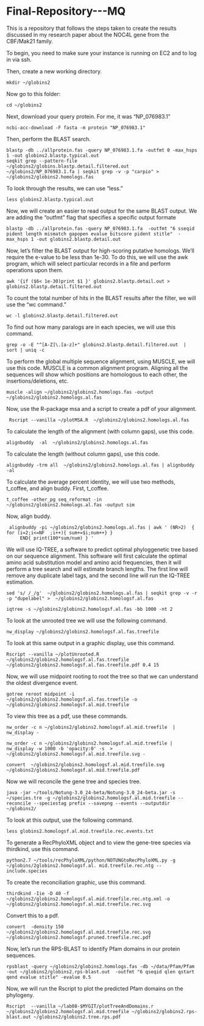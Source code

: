 # Final-Repository---MQ
This is a repository that follows the steps taken to create the results discussed in my research paper about the NOC4L gene from the CBF/Mak21 family. 

To begin, you need to make sure your instance is running on EC2 and to log in via ssh. 


Then, create a new working directory. 
```
mkdir ~/globins2
```

Now go to this folder: 
```
cd ~/globins2
```

Next, download your query protein. For me, it was “NP_076983.1”
```
ncbi-acc-download -F fasta -m protein "NP_076983.1"
```
Then, perform the BLAST search. 
```
blastp -db ../allprotein.fas -query NP_076983.1.fa -outfmt 0 -max_hsps 1 -out globins2.blastp.typical.out
seqkit grep --pattern-file ~/globins2/globins.blastp.detail.filtered.out ~/globins2/NP_076983.1.fa | seqkit grep -v -p "carpio" > ~/globins2/globins2.homologs.fas
```

To look through the results, we can use “less.”
```
less globins2.blastp.typical.out
```
Now, we will create an easier to read output for the same BLAST output. We are adding the “outfmt” flag that specifies a specific output formate 
```
blastp -db ../allprotein.fas -query NP_076983.1.fa  -outfmt "6 sseqid pident length mismatch gapopen evalue bitscore pident stitle"  -max_hsps 1 -out globins2.blastp.detail.out
```
Now, let’s filter the BLAST output for high-scoring putative homologs. We’ll require the e-value to be less than 1e-30. To do this, we will use the awk program, which will select particular records in a file and perform operations upon them.

```
awk '{if ($6< 1e-30)print $1 }' globins2.blastp.detail.out > globins2.blastp.detail.filtered.out
```
To count the total number of hits in the BLAST results after the filter, we will use the “wc command.” 
```
wc -l globins2.blastp.detail.filtered.out
```

To find out how many paralogs are in each species, we will use this command. 
```
grep -o -E "^[A-Z]\.[a-z]+" globins2.blastp.detail.filtered.out  | sort | uniq -c
```
To perform the global multiple sequence alignment, using MUSCLE, we will use this code. MUSCLE is a common alignment program. Aligning all the sequences will show which positions are homologous to each other, the insertions/deletions, etc. 
```
muscle -align ~/globins2/globins2.homologs.fas -output ~/globins2/globins2.homologs.al.fas
```
Now, use the R-package msa and a script to create a pdf of your alignment. 
```
 Rscript --vanilla ~/plotMSA.R  ~/globins2/globins2.homologs.al.fas
```
To calculate the length of the alignment (with column gaps), use this code. 
```
alignbuddy  -al  ~/globins2/globins2.homologs.al.fas
```
To calculate the length (without column gaps), use this code. 
```
alignbuddy -trm all  ~/globins2/globins2.homologs.al.fas | alignbuddy  -al
```
To calculate the average percent identity, we will use two methods, t_coffee, and align buddy. First, t_coffee. 
```
t_coffee -other_pg seq_reformat -in ~/globins2/globins2.homologs.al.fas -output sim
```
Now, align buddy. 
```
 alignbuddy -pi ~/globins2/globins2.homologs.al.fas | awk ' (NR>2)  { for (i=2;i<=NF  ;i++){ sum+=$i;num++} }
     END{ print(100*sum/num) } '
```
We will use IQ-TREE, a software to predict optimal phyloggenetic tree based on our sequence alignment. This software will first calculate the optimal amino acid substitution model and amino acid frequencies, then it will perform a tree search and will estimate branch lengths. The first line will remove any duplicate label tags, and the second line will run the IQ-TREE estimation. 
```
sed 's/ /_/g'  ~/globins2/globins2.homologs.al.fas | seqkit grep -v -r -p "dupelabel" >  ~/globins2/globins2.homologsf.al.fas
```
```
iqtree -s ~/globins2/globins2.homologsf.al.fas -bb 1000 -nt 2 
```
To look at the unrooted tree we will use the following command. 
```
nw_display ~/globins2/globins2.homologsf.al.fas.treefile
```
To look at this same output in a graphic display, use this command. 
```
Rscript --vanilla ~/plotUnrooted.R  ~/globins2/globins2.homologsf.al.fas.treefile ~/globins2/globins2.homologsf.al.fas.treefile.pdf 0.4 15
```
Now, we will use midpoint rooting to root the tree so that we can understand the oldest divergence event. 
```
gotree reroot midpoint -i ~/globins2/globins2.homologsf.al.fas.treefile -o ~/globins2/globins2.homologsf.al.mid.treefile
```
To view this tree as a pdf, use these commands. 
```
nw_order -c n ~/globins2/globins2.homologsf.al.mid.treefile  | nw_display -
```
```
nw_order -c n ~/globins2/globins2.homologsf.al.mid.treefile | nw_display -w 1000 -b 'opacity:0' -s  >  ~/globins2/globins2.homologsf.al.mid.treefile.svg -
```
```
convert  ~/globins2/globins2.homologsf.al.mid.treefile.svg  ~/globins2/globins2.homologsf.al.mid.treefile.pdf
```
Now we will reconcile the gene tree and species tree. 
```
java -jar ~/tools/Notung-3.0_24-beta/Notung-3.0_24-beta.jar -s ~/species.tre -g ~/globins2/globins2.homologsf.al.mid.treefile --reconcile --speciestag prefix --savepng --events --outputdir ~/globins2/
```
To look at this output, use the following command. 
```
less globins2.homologsf.al.mid.treefile.rec.events.txt

```
To generate a RecPhyloXML object and to view the gene-tree species via thirdkind, use this command. 
```
python2.7 ~/tools/recPhyloXML/python/NOTUNGtoRecPhyloXML.py -g ~/globins/2globins2.homologsf.al. mid.treefile.rec.ntg --include.species
```
To create the reconciliation graphic, use this command. 
```
thirdkind -Iie -D 40 -f ~/globins2/globins2.homologsf.al.mid.treefile.rec.ntg.xml -o  ~/globins2/globins2.homologsf.al.mid.treefile.rec.svg
```
Convert this to a pdf. 
```
convert  -density 150 ~/globins2/globins2.homologsf.al.mid.treefile.rec.svg ~/globins2/globins2.homologsf.pruned.treefile.rec.pdf
```
Now, let’s run the RPS-BLAST to identify Pfam domains in our protein sequences. 
```
rpsblast -query ~/globins2/globins2.homologs.fas -db ~/data/Pfam/Pfam -out ~/globins2/globins2.rps-blast.out  -outfmt "6 qseqid qlen qstart qend evalue stitle" -evalue 0.5
```
Now, we will run the Rscript to plot the predicted Pfam domains on the phylogeny. 
```
Rscript  --vanilla ~/lab08-$MYGIT/plotTreeAndDomains.r ~/globins2/globins2.homologsf.al.mid.treefile ~/globins2/globins2.rps-blast.out ~/globins2/globins2.tree.rps.pdf
```



